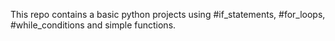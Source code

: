 This repo contains a basic python projects using #if_statements, #for_loops, #while_conditions and simple functions.
